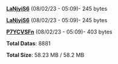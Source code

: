 [**LaNjyiS6**](/data/LaNjyiS6.txt) (08/02/23 - 05:09)- 245 bytes

[**LaNjyiS6**](/data/LaNjyiS6.txt) (08/02/23 - 05:09)- 245 bytes

[**P7YCVSFn**](/data/P7YCVSFn.txt) (08/02/23 - 05:09)- 403 bytes

**Total Datas**: 8881

**Total Size**: 58.23 MB / 58.2 MB